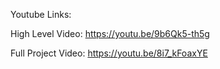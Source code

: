Youtube Links: 

High Level Video: https://youtu.be/9b6Qk5-th5g

Full Project Video: https://youtu.be/8i7_kFoaxYE

